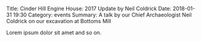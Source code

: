 Title: Cinder Hill Engine House: 2017 Update by Neil Coldrick
Date: 2018-01-31 19:30
Category: events
Summary: A talk by our Chief Archaeologist Neil Coldrick on our excavation at Bottoms Mill

Lorem ipsum dolor sit amet and so on.
